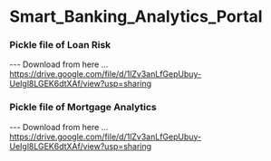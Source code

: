 # Smart_Banking_Analytics_Portal

### Pickle file of Loan Risk 
---  Download from here ...
https://drive.google.com/file/d/1lZv3anLfGepUbuy-UeIgl8LGEK6dtXAf/view?usp=sharing

### Pickle file of Mortgage Analytics
---  Download from here ...
https://drive.google.com/file/d/1lZv3anLfGepUbuy-UeIgl8LGEK6dtXAf/view?usp=sharing
